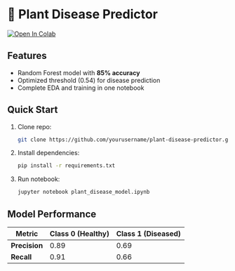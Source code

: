 # 🌿 Plant Disease Predictor

[![Open In Colab](https://colab.research.google.com/assets/colab-badge.svg)](https://colab.research.google.com/github/plant-disease-model.ipynb/blob/main/plant_disease_model.ipynb)

## Features
- Random Forest model with **85% accuracy**
- Optimized threshold (0.54) for disease prediction
- Complete EDA and training in one notebook

## Quick Start
1. Clone repo:
   ```bash
   git clone https://github.com/yourusername/plant-disease-predictor.git
   ```
2. Install dependencies:
   ```bash
   pip install -r requirements.txt
   ```
3. Run notebook:
   ```bash
   jupyter notebook plant_disease_model.ipynb
   ```

## Model Performance
| Metric       | Class 0 (Healthy) | Class 1 (Diseased) |
|--------------|-------------------|--------------------|
| **Precision**| 0.89              | 0.69               |
| **Recall**   | 0.91              | 0.66               |

